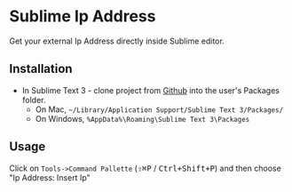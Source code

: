 # Sublime Ip Address
Get your external Ip Address directly inside Sublime editor.

## Installation
 - In Sublime Text 3 - clone project from [Github](https://github.com/vovayatsyuk/sublime-ip-address) into the user's Packages folder.
    - On Mac, `~/Library/Application Support/Sublime Text 3/Packages/`
    - On Windows, `%AppData%\Roaming\Sublime Text 3\Packages`

## Usage
Click on `Tools->Command Pallette` (<kbd>⇧⌘P</kbd> / <kbd>Ctrl+Shift+P</kbd>) and then choose "Ip Address: Insert Ip"
